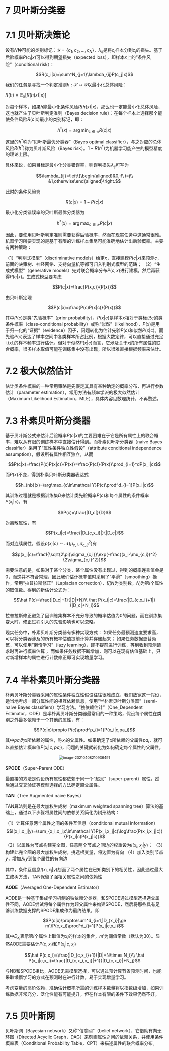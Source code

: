 # 7 贝叶斯分类器

# 7.1 贝叶斯决策论

设有$N$种可能的类别标记：${\mathcal Y}=\{c_1,c_2,...,c_N\}$，$\lambda_{ij}$是将$c_i$样本分到$c_j$的损失。基于后验概率$P(c_i|x)$可以得到期望损失（expected loss），即样本$x$上的“条件风险”（conditional risk）：

$$R(c_i|x)=\sum^N_{j=1}\lambda_{ij}P(c_j|x)$$

我们的任务是寻找一个判定准则$h:\mathcal X\mapsto \mathcal Y$以最小化总体风险：

$R(h)={\mathbb E}_x[R(h(x)|x)]$

对每个样本，如果$h$能最小化条件风险$R(h(x)|x)$，那么也一定能最小化总体风险，这也就产生了贝叶斯判定准则（Bayes decision rule）：在每个样本上选择那个能使条件风险$R(c|x)$最小的类别标记，即：

$$h^*(x)=\arg\min_{c\in \mathcal Y}R(c|x)$$

这里的$h^*$称为“贝叶斯最优分类器”（Bayes optimal classifier），与之对应的总体风险$R(h^*)$称为贝叶斯风险（Bayes risk）。$1-R(h^*)$为机器学习能产生的模型精度的理论上限。

具体来说，如果目标是最小化分类错误率，则误判损失$\lambda_{ij}$可写为

$$\lambda_{ij}=\left\{\begin{aligned}&0,if\ i=j\\
&1,otherwise\end{aligned}\right.$$

此时的条件风险为

$$R(c|x)=1-P(c|x)$$

最小化分类错误率的贝叶斯最优分类器为

$$h^*(x)=\arg\max_{c\in{\mathcal Y}}P(c|x)$$

因此，要使用贝叶斯判定准则需要获得后验概率，然而在现实任务中这通常很难。机器学习所要实现的是基于有限的训练样本集尽可能准确地估计出后验概率。主要有两种策略：

（1）“判别式模型”（discriminative models）给定$x$，直接建模$P(c|x)$来预测$c$，前面的决策树、神经网络、支持向量机等都可归入判别式模型的范畴；
（2）“生成式模型”（generative models）先对联合概率分布$P(c,x)$进行建模，然后再获得$P(c|x)$。生成式模型要考虑

$$P(c|x)=\frac{P(x,c)}{P(x)}$$

由贝叶斯定理

$$P(c|x)=\frac{P(c)P(x|c)}{P(x)}$$

其中$P(c)$是类“先验概率”（prior probability），$P(x|c)$是样本$x$相对于类标记$c$的类条件概率（class-conditional probability）或称“似然”（likelihood），$P(x)$是用于归一化的“证据”（evidence）因子，问题转化为估计先验$P(c)$和似然$P(x|c)$。而先验$P(c)$表达了样本空间中各类样本所占比例，根据大数定律，可以直接通过充足i.i.d.的样本频率进行估计。但对于似然$P(x|c)$而言，它涉及关于$x$的所有属性的联合概率，很多样本取值可能在训练集中没有出现，所以很难直接根据频率来估计。

# 7.2 极大似然估计

估计类条件概率的一种常用策略是先假定其具有某种确定的概率分布，再进行参数估计（parameter estimation），常用方法有频率学派的极大似然估计（Maximum Likelihood Estimation，MLE），具体内容见数理统计，不再赘述。

# 7.3 朴素贝叶斯分类器

基于贝叶斯公式来估计后验概率$P(c|x)$的主要困难在于它是所有属性上的联合概率，难以从有限的训练样本中直接估计得到。而朴素贝叶斯分类器（naive Bayes classifier）采用了“属性条件独立性假设”（attribute conditional independence assumption），假设所有属性相互独立，从而

$$P(c|x)=\frac{P(c)P(x|c)}{P(x)}=\frac{P(c)}{P(x)}\prod_{i=1}^dP(x_i|c)$$

而$P(x)$不变，得到朴素贝叶斯分类器表达式

$$h_{nb}(x)=\arg\max_{c\in\mathcal Y}P(c)\prod^d_{i=1}P(x_i|c)$$

其训练过程就是根据训练集$D$来估计类先验概率$P(c)$和每个属性的条件概率$P(x_i|c)$，有

$$P(c)=\frac{|D_c|}{D}$$

对离散属性，有

$$P(x_i|c)=\frac{|D_{c,x_i}|}{|D_c|}$$

而对连续属性，假设$p(x_i|c)\sim\mathcal N(\mu_{c,i},\sigma^2_{c,i/})$有

$$p(x_i|c)=\frac1{\sqrt{2\pi}\sigma_{c,i}}\exp(-\frac{(x_i-\mu_{c,i})^2}{2\sigma_{c,i}^2})$$

需要注意的是，如果对于某个分类，某个属性没有出现过，得到的概率连乘值会是0，而这并不符合常理，因此我们估计概率值时采用了“平滑”（smoothing）操作，常用“拉普拉斯修正”（Laplacian correction），记$N$为类别数，$N_i$为第$i$个属性的取值数。得到的新估计公式为：

$$\hat P(c)=\frac{|D_c|+1}{|D|+N}\\
\hat P(x_i|c)=\frac{|D_{c,x_i}+1|}{|D_c|+N_i}$$

拉普拉斯修正避免了因训练集样本不充分导致的概率估值为0的问题，而在训练集变大时，修正过程引入的先验影响也可以忽略。

现实任务中，朴素贝叶斯分类器有多种实现方式：
如果任务最预测速度要求高，可以将分类器涉及的所有概率估值提前计算并存储起来；
如果任务数据更替频繁，可以使用“懒惰学习”（lazy learning），即不提前进行训练，等到收到预测请求时再进行概率估算；
而如果任务数据不断增加，则可以在现有估值基础上，只对新增样本的属性进行计数修正即可实现增量学习。

# 7.4 半朴素贝叶斯分类器

朴素贝叶斯分类器采用的属性条件独立性假设往往很难成立，我们放宽这一假设，适当地考虑一部分属性间的相互依赖信息，使用“半朴素贝叶斯分类器”（semi-naive Bayes classifiers）学习方法。“独依赖估计”（One_Dependent Estimator，ODE）是半朴素贝叶斯分类器最常用的一种策略，假设每个属性在类别之外最多依赖于一个其他的属性，有：

$$P(c|x)\propto P(c)\prod^p_{i=1}P(x_i|c,pa_i)$$

其中$pa_i$为$x$所依赖的属性，称$x_i$的父属性。如果确定了$x$所依赖的父属性$pa_i$，就可以直接估计概率值$P(x_i|c,pa_i)$，问题的关键就转化为如何确定每个属性的父属性。

<div align="center"><img src="https://picgo-1305404921.cos.ap-shanghai.myqcloud.com/20210408210943.png" alt="image-20210408210936491" style="zoom:80%;" /></div>

**SPODE**（Super-Parent ODE）

最直接的方法是假设所有属性都依赖于同一个“超父”（super-parent）属性，然后通过交叉验证等模型选择的方法确定超父属性。

**TAN**（Tree Augmented naive Bayes）

TAN算法则是在最大加权生成树（maximum weighted spanning tree）算法的基础上，通过以下步骤将属性间的依赖关系简化为树形结构：

（1）计算任意两个属性之间的条件互信息（conditional mutual information）
$$I(x_i,x_j|y)=\sum_{x_i,x_j;c\in\mathcal Y}P(x_i,x_j|c)\log\frac{P(x_i,x_j|c)}{P(x_i|c)P(x_j|c)}$$
（2）以属性为节点构建完全图，任意两个节点之间边的权重设为$I(x_i,x_j|y)$；
（3）构建此完全图的最大加权生成树，挑选根变量，将边置为有向
（4）加入类别节点$y$，增加从$y$到每个属性的有向边

其中，条件互信息$I(x_i,x_j|y)$刻画了两个属性在已知类别下的相关性，因此通过最大生成树方法，TAN保留了强相关属性之间的依赖性

**AODE**（Averaged One-Dependent Estimator）

AODE是一种基于集成学习机制的独依赖分类器，和SPODE通过模型选择选父属性不同，AODE尝试将每个属性作为超父属性来构建SPODE，然后将那些具有足够训练数据支撑的SPODE集成作为最终结果，即

$$P(c|x)\propto\sum^d_{i=1,|D_{x_i}|\ge m'}P(c,x_i)\prod^d_{j=1}P(x_j|c,x_i)$$

其中$D_{x_i}$表示第$i$个属性上取值为$x_i$的样本的集合，$m'$为阈值常数（默认为30）。显然AODE需要估计$P(c,x_i)$和$P(x_j|c,x_i)$

$$\hat P(c,x_i)=\frac{|D_{c,x_i}+1}{|D|+N\times N_i}\\
\hat P(x_j|c,x_i)=\frac{|D_{c,x_i,x_j}|+1}{|D_{c,x_i}|+N_j}$$

与NB和SPODE相比，AODE无需模型选择，可以通过预计算节省预测时间，也能采取懒惰学习的方式在预测时在进行计数，易于实现增量学习。

考虑变量的高阶依赖，准确估计概率所需的训练样本数量将以指数级增加，如果训练数据非常充分，泛化性能有可能提升，但在样本有限的条件下效果仍然不好。

# 7.5 贝叶斯网

贝叶斯网（Bayesian network）又称“信念网”（belief network），它借助有向无环图（Directed Acyclic Graph，DAG）来刻画属性之间的依赖关系，并使用条件概率表（Conditional Probability Table，CPT）来描述属性的联合概率分布。

